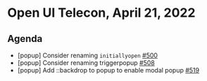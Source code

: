 # Open UI Telecon, April 21, 2022

## Agenda
  - [popup] Consider renaming `initiallyopen` [#500](https://github.com/openui/open-ui/issues/500)
  - [popup] Consider renaming triggerpopup [#508](https://github.com/openui/open-ui/issues/508)
  - [popup] Add ::backdrop to popup to enable modal popup [#519](https://github.com/openui/open-ui/issues/519)
